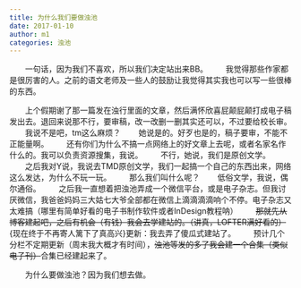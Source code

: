 ```yaml
---
title: 为什么我们要做浊池
date: 2017-01-10
author: m1
categories: 浊池
---
```

　　一句话，因为我们不喜欢，所以我们决定站出来BB。
　　我觉得那些作家都是很厉害的人。之前的语文老师及一些人的鼓励让我觉得其实我也可以写一些很棒的东西。
  
　　上个假期谢了那一篇发在浊行里面的文章，然后满怀欣喜屁颠屁颠打成电子稿发出去。退回来说那不行，要审稿，改一改删一删其实还可以，不过要给校长审。
　　我说不是吧，tm这么麻烦？
　　她说是的。好歹也是的，稿子要审，不能不正能量啊。
　　还有你们为什么不搞一点网络上的好文章上去呢，或者名家名作什么的。我可以负责资源搜集，我说。
　　不行，她说，我们是原创文学。
　　之后我对Y说，我说去TMD原创文学，我们一起搞一个自己的东西出来，网络这么发达，为什么不玩一玩。
　　那么我们叫什么呢？
　　低俗文学，我说，偶尔通俗。
　　之后我一直想着把浊池弄成一个微信平台，或是电子杂志。但我讨厌微信，我爸爸妈妈三大姑七大爷全部都在微信上滴滴滴滴响个不停。电子杂志又太难搞（哪里有简单好看的电子书制作软件或者InDesign教程呐）
　　~~那就先从博客建起吧，之后有机会（有钱）我会去学建站的。（讲真，LOFTER满好看的）~~ {现在终于不再寄人篱下了真高兴}更新：我去弄了傻瓜式建站了。
　　预计几个分栏不定期更新（周末我大概才有时间），~~浊池等发的多了我会建一个合集（类似电子刊）~~合集已经建起来了。
  
　　为什么要做浊池？因为我们想去做。
